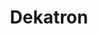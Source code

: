 ---
description: Dekatrons are gas-filled counting tubes primarily used in early computers, calculators and devices requiring frequency devision during the 1950s and 1960s. When a Dekatron is in operation, a discharge occupies one of typically ten stable positions. Each counting pulse moves the discharge to the next cathode, often generating a voltage spike that can trigger specific actions.
keywords: [Dekatron]
title: Dekatron
menu: "main"
weight: 4
---